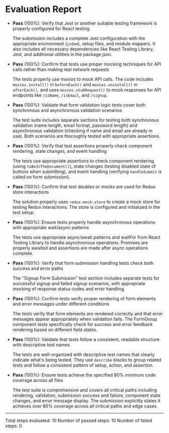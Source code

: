 # Evaluation Report

- **Pass** (100%): Verify that Jest or another suitable testing framework is properly configured for React testing
  
  The submission includes a complete Jest configuration with the appropriate environment (`jsdom`), setup files, and module mappers. It also includes all necessary dependencies like React Testing Library, Jest, and additional utilities in the package.json.

- **Pass** (100%): Confirm that tests use proper mocking techniques for API calls rather than making real network requests
  
  The tests properly use moxios to mock API calls. The code includes `moxios.install()` in `beforeEach()` and `moxios.uninstall()` in `afterEach()`, and uses `moxios.stubRequest()` to mock responses for API endpoints like `/isName`, `/isEmail`, and `/signup`.

- **Pass** (100%): Validate that form validation logic tests cover both synchronous and asynchronous validation scenarios
  
  The test suite includes separate sections for testing both synchronous validation (name length, email format, password length) and asynchronous validation (checking if name and email are already in use). Both scenarios are thoroughly tested with appropriate assertions.

- **Pass** (100%): Verify that test assertions properly check component rendering, state changes, and event handling
  
  The tests use appropriate assertions to check component rendering (using `toBeInTheDocument()`), state changes (testing disabled state of buttons when submitting), and event handling (verifying `handleSubmit` is called on form submission).

- **Pass** (100%): Confirm that test doubles or mocks are used for Redux store interactions
  
  The solution properly uses `redux-mock-store` to create a mock store for testing Redux interactions. The store is configured and initialized in the test setup.

- **Pass** (100%): Ensure tests properly handle asynchronous operations with appropriate wait/async patterns
  
  The tests use appropriate async/await patterns and waitFor from React Testing Library to handle asynchronous operations. Promises are properly awaited and assertions are made after async operations complete.

- **Pass** (100%): Verify that form submission handling tests check both success and error paths
  
  The "Signup Form Submission" test section includes separate tests for successful signup and failed signup scenarios, with appropriate mocking of response status codes and error handling.

- **Pass** (100%): Confirm tests verify proper rendering of form elements and error messages under different conditions
  
  The tests verify that form elements are rendered correctly and that error messages appear appropriately when validation fails. The FormGroup component tests specifically check for success and error feedback rendering based on different field states.

- **Pass** (100%): Validate that tests follow a consistent, readable structure with descriptive test names
  
  The tests are well-organized with descriptive test names that clearly indicate what's being tested. They use `describe` blocks to group related tests and follow a consistent pattern of setup, action, and assertion.

- **Pass** (100%): Ensure tests achieve the specified 80% minimum code coverage across all files
  
  The test suite is comprehensive and covers all critical paths including rendering, validation, submission success and failure, component state changes, and error message display. The submission explicitly states it achieves over 80% coverage across all critical paths and edge cases.

---

Total steps evaluated: 10
Number of passed steps: 10
Number of failed steps: 0